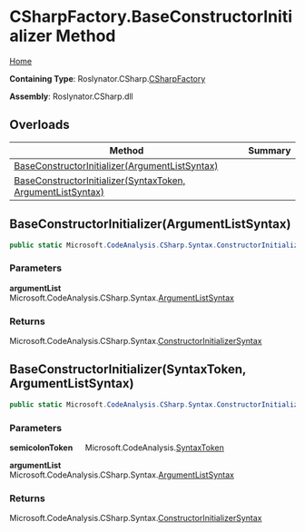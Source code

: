 # CSharpFactory\.BaseConstructorInitializer Method

[Home](../../../../README.md)

**Containing Type**: Roslynator\.CSharp\.[CSharpFactory](../README.md)

**Assembly**: Roslynator\.CSharp\.dll

## Overloads

| Method | Summary |
| ------ | ------- |
| [BaseConstructorInitializer(ArgumentListSyntax)](#Roslynator_CSharp_CSharpFactory_BaseConstructorInitializer_Microsoft_CodeAnalysis_CSharp_Syntax_ArgumentListSyntax_) | |
| [BaseConstructorInitializer(SyntaxToken, ArgumentListSyntax)](#Roslynator_CSharp_CSharpFactory_BaseConstructorInitializer_Microsoft_CodeAnalysis_SyntaxToken_Microsoft_CodeAnalysis_CSharp_Syntax_ArgumentListSyntax_) | |

## BaseConstructorInitializer\(ArgumentListSyntax\) <a name="Roslynator_CSharp_CSharpFactory_BaseConstructorInitializer_Microsoft_CodeAnalysis_CSharp_Syntax_ArgumentListSyntax_"></a>

```csharp
public static Microsoft.CodeAnalysis.CSharp.Syntax.ConstructorInitializerSyntax BaseConstructorInitializer(Microsoft.CodeAnalysis.CSharp.Syntax.ArgumentListSyntax argumentList = null)
```

### Parameters

**argumentList** &emsp; Microsoft\.CodeAnalysis\.CSharp\.Syntax\.[ArgumentListSyntax](https://docs.microsoft.com/en-us/dotnet/api/microsoft.codeanalysis.csharp.syntax.argumentlistsyntax)

### Returns

Microsoft\.CodeAnalysis\.CSharp\.Syntax\.[ConstructorInitializerSyntax](https://docs.microsoft.com/en-us/dotnet/api/microsoft.codeanalysis.csharp.syntax.constructorinitializersyntax)

## BaseConstructorInitializer\(SyntaxToken, ArgumentListSyntax\) <a name="Roslynator_CSharp_CSharpFactory_BaseConstructorInitializer_Microsoft_CodeAnalysis_SyntaxToken_Microsoft_CodeAnalysis_CSharp_Syntax_ArgumentListSyntax_"></a>

```csharp
public static Microsoft.CodeAnalysis.CSharp.Syntax.ConstructorInitializerSyntax BaseConstructorInitializer(Microsoft.CodeAnalysis.SyntaxToken semicolonToken, Microsoft.CodeAnalysis.CSharp.Syntax.ArgumentListSyntax argumentList)
```

### Parameters

**semicolonToken** &emsp; Microsoft\.CodeAnalysis\.[SyntaxToken](https://docs.microsoft.com/en-us/dotnet/api/microsoft.codeanalysis.syntaxtoken)

**argumentList** &emsp; Microsoft\.CodeAnalysis\.CSharp\.Syntax\.[ArgumentListSyntax](https://docs.microsoft.com/en-us/dotnet/api/microsoft.codeanalysis.csharp.syntax.argumentlistsyntax)

### Returns

Microsoft\.CodeAnalysis\.CSharp\.Syntax\.[ConstructorInitializerSyntax](https://docs.microsoft.com/en-us/dotnet/api/microsoft.codeanalysis.csharp.syntax.constructorinitializersyntax)

